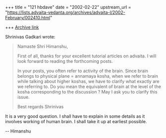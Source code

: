 +++
title = "121 hbdave"
date = "2002-02-22"
upstream_url = "https://lists.advaita-vedanta.org/archives/advaita-l/2002-February/002410.html"

+++
[Archive link](https://lists.advaita-vedanta.org/archives/advaita-l/2002-February/002410.html)

Shrinivas Gadkari wrote:

> Namaste Shri Himanshu,
>
> First of all, thanks for your excellent tutorial articles on
> advaita. I will look forward to reading the forthcoming posts.
>
> In your posts, you often refer to activity of the brain. Since
> brain belongs to physical plane = annamaya kosha, when we
> refer to brain while talking about higher koshas, we have
> to clarify what exactly are we referring to. Do you mean the
> equivalent of brain at the level of the kosha corresponding to
> the discussion ? May I ask you to clarify this issue.
>
> Best regards
> Shrinivas

It is a very good question. I shall have to explain in some
details as it involves working of human brain. I shall take it up at
earliest possible.

-- Himanshu


